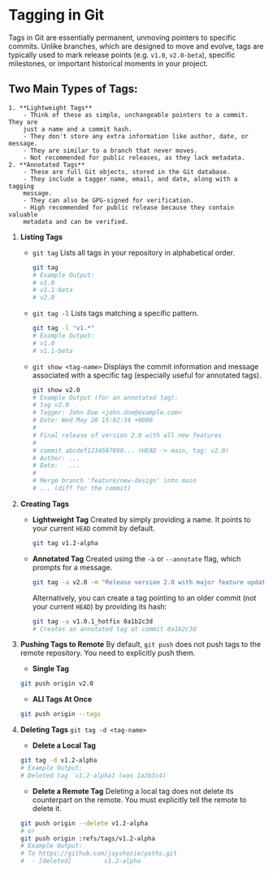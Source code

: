 # Tagging in Git

Tags in Git are essentially permanent, unmoving pointers to specific commits.
Unlike branches, which are designed to move and evolve, tags are typically used
to mark release points (e.g. `v1.0`, `v2.0-beta`), specific milestones, or
important historical moments in your project.

## Two Main Types of Tags:

    1. **Lightweight Tags**
        - Think of these as simple, unchangeable pointers to a commit. They are
        just a name and a commit hash.
        - They don't store any extra information like author, date, or message.
        - They are similar to a branch that never moves.
        - Not recommended for public releases, as they lack metadata.
    2. **Annotated Tags**
        - These are full Git objects, stored in the Git database.
        - They include a tagger name, email, and date, along with a tagging
        message.
        - They can also be GPG-signed for verification.
        - High recommended for public release because they contain valuable
        metadata and can be verified.

1. **Listing Tags**
    - `git tag`
        Lists all tags in your repository in alphabetical order.
        ```bash session
        git tag
        # Example Output:
        # v1.0
        # v1.1-beta
        # v2.0
        ```

    - `git tag -l`
        Lists tags matching a specific pattern.
        ```bash session
        git tag -l "v1.*"
        # Example Output:
        # v1.0
        # v1.1-beta
        ```

    - `git show <tag-name>`
        Displays the commit information and message associated with a specific
        tag (especially useful for annotated tags).
        ```bash session
        git show v2.0
        # Example Output (for an annotated tag):
        # tag v2.0
        # Tagger: John Doe <john.doe@example.com>
        # Date: Wed May 28 15:02:34 +0000
        #
        # Final release of version 2.0 with all new features
        #
        # commit abcdef1234567890... (HEAD -> main, tag: v2.0)
        # Author: ...
        # Date:   ...
        #
        # Merge branch 'feature/new-design' into main
        # ... (diff for the commit)
        ```

2. **Creating Tags**
    - **Lightweight Tag**
        Created by simply providing a name. It points to your current `HEAD`
        commit by default.
        ```bash session
        git tag v1.2-alpha
        ```

    - **Annotated Tag**
        Created using the `-a` or `--annotate` flag, which prompts for a
        message.
        ```bash session
        git tag -a v2.0 -m "Release version 2.0 with major feature updates."
        ```
        Alternatively, you can create a tag pointing to an older commit (not
        your current `HEAD`) by providing its hash:
        ```bash session
        git tag -a v1.0.1_hotfix 0a1b2c3d
        # Creates an annotated tag at commit 0a1b2c3d
        ```

3. **Pushing Tags to Remote**
    By default, `git push` does not push tags to the remote repository. You
    need to explicitly push them.

    - **Single Tag**
    ```bash session
    git push origin v2.0
    ```

    - **ALl Tags At Once**
    ```bash session
    git push origin --tags
    ```

4. **Deleting Tags**
    `git tag -d <tag-name>`
    - **Delete a Local Tag**
    ```bash session
    git tag -d v1.2-alpha
    # Example Output:
    # Deleted tag `v1.2-alpha1 (was 1a2b3c4)
    ```
    - **Delete a Remote Tag**
    Deleting a local tag does not delete its counterpart on the remote. You
    must explicitly tell the remote to delete it.
    ```bash session
    git push origin --delete v1.2-alpha
    # or
    git push origin :refs/tags/v1.2-alpha
    # Example Output:
    # To https://github.com/jayshozie/paths.git
    #  - [deleted]         v1.2-alpha
    ```
